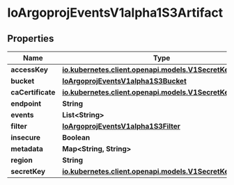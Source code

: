 

# IoArgoprojEventsV1alpha1S3Artifact


## Properties

Name | Type | Description | Notes
------------ | ------------- | ------------- | -------------
**accessKey** | [**io.kubernetes.client.openapi.models.V1SecretKeySelector**](io.kubernetes.client.openapi.models.V1SecretKeySelector.md) |  |  [optional]
**bucket** | [**IoArgoprojEventsV1alpha1S3Bucket**](IoArgoprojEventsV1alpha1S3Bucket.md) |  |  [optional]
**caCertificate** | [**io.kubernetes.client.openapi.models.V1SecretKeySelector**](io.kubernetes.client.openapi.models.V1SecretKeySelector.md) |  |  [optional]
**endpoint** | **String** |  |  [optional]
**events** | **List&lt;String&gt;** |  |  [optional]
**filter** | [**IoArgoprojEventsV1alpha1S3Filter**](IoArgoprojEventsV1alpha1S3Filter.md) |  |  [optional]
**insecure** | **Boolean** |  |  [optional]
**metadata** | **Map&lt;String, String&gt;** |  |  [optional]
**region** | **String** |  |  [optional]
**secretKey** | [**io.kubernetes.client.openapi.models.V1SecretKeySelector**](io.kubernetes.client.openapi.models.V1SecretKeySelector.md) |  |  [optional]



